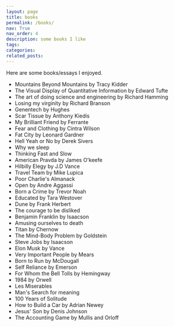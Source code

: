 ```yaml
---
layout: page
title: books
permalink: /books/
nav: True
nav_order: 4
description: some books I like
tags: 
categories: 
related_posts: 
---
```


Here are some books/essays I enjoyed.

- Mountains Beyond Mountains by Tracy Kidder
- The Visual Display of Quantitative Information by Edward Tufte
- The art of doing science and engineering by Richard Hamming
- Losing my virginity by Richard Branson
- Genentech by Hughes
- Scar Tissue by Anthony Kiedis
- My Brilliant Friend by Ferrante
- Fear and Clothing by Cintra Wilson
- Fat City by Leonard Gardner
- Hell Yeah or No by Derek Sivers
- Why we sleep
- Thinking Fast and Slow
- American Pravda by James O'keefe
- Hilbilly Elegy by J.D Vance
- Travel Team by Mike Lupica
- Poor Charlie's Almanack
- Open by Andre Aggassi
- Born a Crime by Trevor Noah
- Educated by Tara Westover
- Dune by Frank Herbert
- The courage to be disliked
- Benjamin Franklin by Isaacson
- Amusing ourselves to death
- Titan by Chernow
- The Mind-Body Problem by Goldstein
- Steve Jobs by Isaacson
- Elon Musk by Vance
- Very Important People by Mears
- Born to Run by McDougall
- Self Reliance by Emerson
- For Whom the Bell Tolls by Hemingway
- 1984 by Orwell
- Les Miserables
- Man's Search for meaning
- 100 Years of Solitude
- How to Build a Car by Adrian Newey
- Jesus' Son by Denis Johnson
- The Accounting Game by Mullis and Orloff
